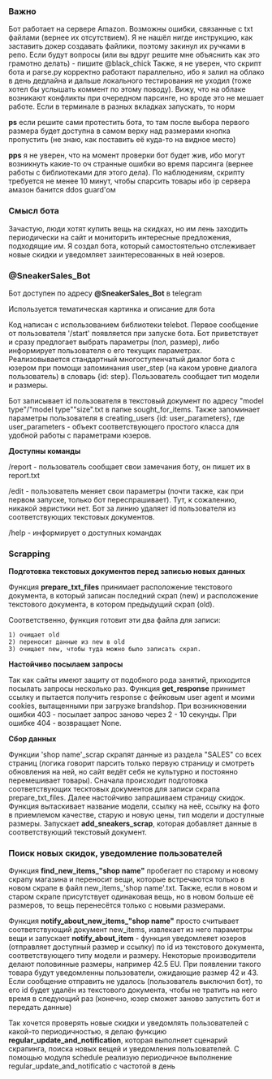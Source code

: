 ### Важно
Бот работает на сервере Amazon.
Возможны ошибки, связанные с txt файлами (вернее их отсутствием). Я не нашёл нигде инструкцию, как заставить докер создавать файлики, поэтому закинул их ручками в репо. Если будут вопросы (или вы вдруг решите мне объяснить как это грамотно делать) - пишите @black_chick 
Также, я не уверен, что скрипт бота и parse.py корректно работают параллельно, ибо я залил на облако в день дедлайна и дальше локального тестирования не уходил (тоже хотел бы услышать коммент по этому поводу). Вижу, что на облаке возникают конфликты при очередном парсинге, но вроде это не мешает работе. Если в терминале в разных вкладках запускать, то норм

**ps** если решите сами протестить бота, то там после выбора первого размера будет доступна в самом верху над размерами кнопка пропустить (не знаю, как поставить её куда-то на видное место)

**pps** я не уверен, что на момент проверки бот будет жив, ибо могут возникнуть какие-то оч странные ошибки во время парсинга (вернее работы с библиотеками для этого дела). По наблюдениям, скрипту требуется не менее 10 минут, чтобы спарсить товары ибо ip сервера амазон банится ddos guard'ом 

### Смысл бота

Зачастую, люди хотят купить вещь на скидках, но им лень заходить периодически на сайт и мониторить интересные предложения, подходящие им. Я создал бота, который самостоятельно отслеживает новые скидки и уведомляет заинтересованных в ней юзеров. 

### @SneakerSales_Bot
Бот доступен по адресу **@SneakerSales_Bot** в telegram

Используется тематическая картинка и описание для бота

Код написан с использованием библиотеки telebot. Первое сообщение от пользователя '/start' появляется при запуске бота.
Бот приветствует и сразу предлогает выбрать параметры (пол, размер), либо информирует пользователя о его текущих параметрах. Реализовывается стандартный многоступенчатый диалог бота с юзером при помощи запоминания user_step (на каком уровне диалога пользователь) в словарь {id: step}. Пользователь сообщает тип модели и размеры. 

Бот записывает id пользователя в текстовый документ по адресу "model type"/"model type""size".txt в папке sought_for_items. Также запоминает параметры пользователя в creating_users {id: user_parameters}, где user_parameters - объект соответствующего простого класса для удобной работы с параметрами юзеров. 

**Доступны команды**

/report - пользователь сообщает свои замечания боту, он пишет их в report.txt

/edit - пользователь меняет свои параметры (почти также, как при первом запуске, только бот переспрашивает). Тут, к сожалению, никакой эвристики нет. Бот за линию удаляет id пользователя из соответствующих текстовых документов.

/help - информирует о доступных командах

### Scrapping

**Подготовка текстовых документов перед записью новых данных**

Функция **prepare_txt_files** принимает расположение текстового документа, в который записан последний скрап (new) и 
расположение текстового документа, в котором предыдущий скрап (old).

Соответственно, функция готовит эти два файла для записи: 

    1) очищает old
    2) переносит данные из new в old
    3) очищает new, чтобы туда можно было записать скрап. 
    
**Настойчиво посылаем запросы**

Так как сайты имеют защиту от подобного рода занятий, приходится посылать запросы несколько раз. 
Функция **get_response** принимет ссылку и пытается получить response с фейковым user agent и моими cookies, вытащенными при загрузке brandshop. При возникновении ошибки 403 - посылает запрос заново через 2 -  10 секунды. При ошибке 404 - возвращает None.

**Сбор данных**

Функции 'shop name'_scrap скрапят данные из раздела "SALES" со всех страниц (логика говорит парсить только первую страницу и смотреть обновления на ней, но сайт ведёт себя не культурно и постоянно перемешивает товары).
Сначала происходит подготовка соответствующих тесктовых документов для записи скрапа prepare_txt_files.
Далее настойчиво запрашиваем страницу скидок.
Функция вытаскивает название модели, ссылку на неё, ссылку на фото в приемлемом качестве, старую и новую цены, тип модели и доступные размеры. Запускает **add_sneakers_scrap**, которая добавляет данные в соответствующий текстовый документ. 


### Поиск новых скидок, уведомление пользователей

Функция **find\_new\_items\_"shop name"** пробегает по старому и новому скрапу магазина и переносит вещи, которые встречаются только в новом скрапе в файл new\_items\_'shop name'.txt. Также, если в новом и старом скрапе присутствует одинаковая вещь, но в новом больше её размеров, то вещь перенесётся только с новыми размерами.

Функция **notify\_about\_new\_items\_"shop name"** просто считывает соответствующий документ new_items, извлекает из него параметры вещи и запускает  **notify\_about\_item** - функция уведомлеяет юзеров (отправляет доступный размер и ссылку) по id из текстового документа, соответствующего типу модели и размеру. Некоторые производители делают половинные размеры, например 42.5 EU. При появлении такого товара будут уведомленны пользователи, ожидающие размер 42 и 43. Если сообщение отправить не удалось (пользователь выключил бот), то его id будет удалён из текстового документа, чтобы не тратить на него время в следующий раз (конечно, юзер сможет заново запустить бот и передать данные)

Так хочется проверять новые скидки и уведомлять пользователей с какой-то периодичностью, я делаю функцию **regular\_update\_and\_notification**, которая выполняет сценарий скрапинга, поиска новых вещей и уведомления пользователей. С помощью модуля schedule реализую периодичное выполнение regular\_update\_and\_notificatio с частотой в день
